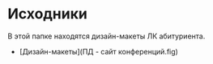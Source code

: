 # Исходники

В этой папке находятся дизайн-макеты ЛК абитуриента.

- [Дизайн-макеты](ПД - сайт конференций.fig)
